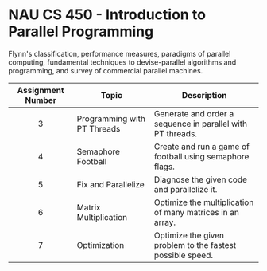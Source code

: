 # NAU CS 450 - Introduction to Parallel Programming
Flynn's classification, performance measures, paradigms of parallel computing, fundamental techniques to devise-parallel algorithms and programming, and survey of commercial parallel machines.
  
|Assignment Number|Topic|Description|
|:---:|---|---|
|3| Programming with PT Threads | Generate and order a sequence in parallel with PT threads. |
|4| Semaphore Football | Create and run a game of football using semaphore flags. |
|5| Fix and Parallelize | Diagnose the given code and parallelize it. |
|6| Matrix Multiplication | Optimize the multiplication of many matrices in an array. |
|7| Optimization | Optimize the given problem to the fastest possible speed. |
